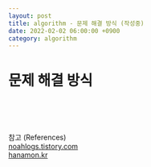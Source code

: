 ```yaml
---
layout: post
title: algorithm - 문제 해결 방식 (작성중)
date: 2022-02-02 06:00:00 +0900
category: algorithm
---
```


문제 해결 방식
===



<br />
<br />
<br />

참고 (References)
<br />[noahlogs.tistory.com](https://noahlogs.tistory.com/27)
<br />[hanamon.kr](https://hanamon.kr/%EC%95%8C%EA%B3%A0%EB%A6%AC%EC%A6%98-time-complexity-%EC%8B%9C%EA%B0%84-%EB%B3%B5%EC%9E%A1%EB%8F%84/)